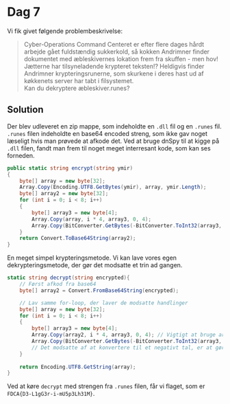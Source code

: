 # Dag 7
Vi fik givet følgende problembeskrivelse:

> Cyber-Operations Command Centeret er efter flere dages hårdt arbejde gået fuldstændig sukkerkold, så kokken Andrimner finder dokumentet med æbleskivernes lokation frem fra skuffen - men hov! Jætterne har tilsyneladende krypteret teksten!? Heldigvis finder Andrimner krypteringsrunerne, som skurkene i deres hast ud af køkkenets server har tabt i filsystemet. <br/>
Kan du dekryptere æbleskiver.runes?

## Solution
Der blev udleveret en zip mappe, som indeholdte en `.dll` fil og en `.runes` fil. `.runes` filen indeholdte en base64 encoded streng, som ikke gav noget læseligt hvis man prøvede at afkode det. 
Ved at bruge dnSpy til at kigge på `.dll` filen, fandt man frem til noget meget interresant kode, som kan ses forneden.

```C#
public static string encrypt(string ymir)
{
    byte[] array = new byte[32];
    Array.Copy(Encoding.UTF8.GetBytes(ymir), array, ymir.Length);
    byte[] array2 = new byte[32];
    for (int i = 0; i < 8; i++)
    {
        byte[] array3 = new byte[4];
        Array.Copy(array, i * 4, array3, 0, 4);
        Array.Copy(BitConverter.GetBytes(-BitConverter.ToInt32(array3, 0)), 0, array2, i * 4, 4);
    }
    return Convert.ToBase64String(array2);
}
```

En meget simpel krypteringsmetode. Vi kan lave vores egen dekrypteringsmetode, der gør det modsatte et trin ad gangen.

```C#
static string decrypt(string encrypted){
    // Først afkod fra base64
    byte[] array2 = Convert.FromBase64String(encrypted);

    // Lav samme for-loop, der laver de modsatte handlinger
    byte[] array = new byte[32];
    for (int i = 0; i < 8; i++)
    {
        byte[] array3 = new byte[4];
        Array.Copy(array2, i * 4, array3, 0, 4); // Vigtigt at bruge array2
        Array.Copy(BitConverter.GetBytes(-BitConverter.ToInt32(array3, 0)), 0, array, i * 4, 4); 
        // Det modsatte af at konvertere til et negativt tal, er at gøre det igen. 
    }
    
    return Encoding.UTF8.GetString(array);
}
```

Ved at køre `decrypt` med strengen fra `.runes` filen, får vi flaget, som er `FDCA{D3-L1gG3r-i-mU5p3Lh31M}`. 